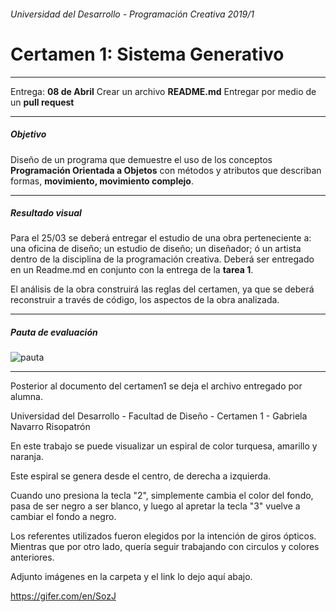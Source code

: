 ###### Universidad del Desarrollo - Programación Creativa 2019/1

# Certamen 1: Sistema Generativo

------

Entrega: **08 de Abril** Crear un archivo **README.md** Entregar por medio de un **pull request**

------

##### Objetivo

Diseño de un programa que demuestre el uso de los conceptos **Programación Orientada a Objetos** con métodos y atributos que describan formas, **movimiento, movimiento complejo**.

------

##### Resultado visual

Para el 25/03 se deberá entregar el estudio de una obra perteneciente a: una oficina de diseño; un estudio de diseño; un diseñador; ó un artista dentro de la disciplina de la programación creativa. Deberá ser entregado en un Readme.md en conjunto con la entrega de la **tarea 1**.

El análisis de la obra construirá las reglas del certamen, ya que se deberá reconstruir a través de código, los aspectos de la obra analizada.

------

##### Pauta de evaluación

![pauta](https://cl.ly/9afdd51a5e4d/Image%202019-04-03%20at%2010.28.49%20PM.png)



------



Posterior al documento del certamen1 se deja el archivo entregado por alumna.



Universidad del Desarrollo - Facultad de Diseño - Certamen 1 - Gabriela Navarro Risopatrón



En este trabajo se puede visualizar un espiral de color turquesa, amarillo y naranja. 

Este espiral se genera desde el centro, de derecha a izquierda.

Cuando uno presiona la tecla "2",  simplemente cambia el color del fondo, pasa de ser negro a ser blanco, y luego al apretar la tecla "3" vuelve a cambiar el fondo a negro.

Los referentes utilizados fueron elegidos por la intención de giros ópticos.
Mientras que por otro lado, quería seguir trabajando con circulos y colores anteriores. 

Adjunto imágenes en la carpeta y el link lo dejo aquí abajo.



https://gifer.com/en/SozJ 